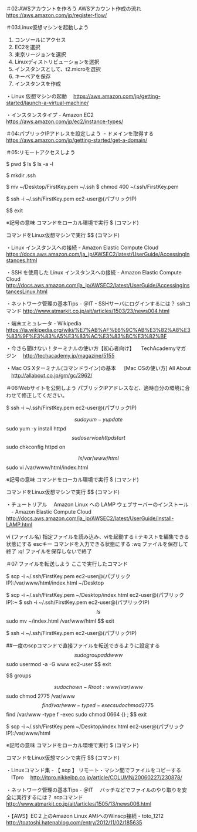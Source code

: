 
＃02:AWSアカウントを作ろう
AWSアカウント作成の流れ
https://aws.amazon.com/jp/register-flow/

＃03:Linux仮想マシンを起動しよう
1. コンソールにアクセス
2. EC2を選択
3. 東京リージョンを選択
4. Linuxディストリビューションを選択
5. インスタンスとして、t2.microを選択
6. キーペアを保存
7. インスタンスを作成

・Linux 仮想マシンの起動
　https://aws.amazon.com/jp/getting-started/launch-a-virtual-machine/

・インスタンスタイプ - Amazon EC2
　https://aws.amazon.com/jp/ec2/instance-types/

＃04:パブリックIPアドレスを設定しよう
・ドメインを取得する
　https://aws.amazon.com/jp/getting-started/get-a-domain/

＃05:リモートアクセスしよう

$ pwd
$ ls
$ ls -a -l

$ mkdir .ssh

$ mv ~/Desktop/FirstKey.pem ~/.ssh
$ chmod 400 ~/.ssh/FirstKey.pem

$ ssh -i ~/.ssh/FirstKey.pem ec2-user@(パブリックIP)

$$ exit

※記号の意味
コマンドをローカル環境で実行
$ (コマンド)

コマンドをLinux仮想マシンで実行
$$ (コマンド)

・Linux インスタンスへの接続 - Amazon Elastic Compute Cloud
https://docs.aws.amazon.com/ja_jp/AWSEC2/latest/UserGuide/AccessingInstances.html

・SSH を使用した Linux インスタンスへの接続 - Amazon Elastic Compute Cloud
http://docs.aws.amazon.com/ja_jp/AWSEC2/latest/UserGuide/AccessingInstancesLinux.html

・ネットワーク管理の基本Tips - ＠IT - SSHサーバにログインするには？ sshコマンド
http://www.atmarkit.co.jp/ait/articles/1503/23/news004.html

・端末エミュレータ - Wikipedia
https://ja.wikipedia.org/wiki/%E7%AB%AF%E6%9C%AB%E3%82%A8%E3%83%9F%E3%83%A5%E3%83%AC%E3%83%BC%E3%82%BF

・今さら聞けない！ターミナルの使い方【初心者向け】
　TechAcademyマガジン
　http://techacademy.jp/magazine/5155

・Mac OS Xターミナル(コマンドライン)の基本
　 [Mac OSの使い方] All About
　http://allabout.co.jp/gm/gc/2962/

＃06:Webサイトを公開しよう
パブリックIPアドレスなど、適時自分の環境に合わせて修正してください。


$ ssh -i ~/.ssh/FirstKey.pem ec2-user@(パブリックIP)


$$ sudo yum -y update
$$ sudo yum -y install httpd
$$ sudo service httpd start
$$ sudo chkconfig httpd on


$$ ls /var/www/html
$$ sudo vi /var/www/html/index.html


※記号の意味
コマンドをローカル環境で実行
$ (コマンド)

コマンドをLinux仮想マシンで実行
$$ (コマンド)

・チュートリアル
　Amazon Linux への LAMP ウェブサーバーのインストール
　- Amazon Elastic Compute Cloud
　http://docs.aws.amazon.com/ja_jp/AWSEC2/latest/UserGuide/install-LAMP.html

vi (ファイル名) 指定ファイルを読み込み、viを起動する
i テキストを編集できる状態にする
escキー コマンドを入力できる状態にする
:wq ファイルを保存して終了
:q! ファイルを保存しないで終了

＃07:ファイルを転送しよう
ここで実行したコマンド


$ scp -i ~/.ssh/FirstKey.pem ec2-user@(パブリックIP):/var/www/html/index.html ~/Desktop


$ scp -i ~/.ssh/FirstKey.pem ~/Desktop/index.html ec2-user@(パブリックIP):~
$ ssh -i ~/.ssh/FirstKey.pem ec2-user@(パブリックIP)
$$ ls
$$ sudo mv ~/index.html /var/www/html
$$ exit



$ ssh -i ~/.ssh/FirstKey.pem ec2-user@(パブリックIP)


##一度のscpコマンドで直接ファイルを転送できるように設定する
$$ sudo groupadd www
$$ sudo usermod -a -G www ec2-user
$$ exit

$$ groups

$$ sudo chown -R root:www /var/www
$$ sudo chmod 2775 /var/www
$$ find /var/www -type d -exec sudo chmod 2775 {} \;
$$ find /var/www -type f -exec sudo chmod 0664 {} \;
$$ exit


$ scp -i ~/.ssh/FirstKey.pem ~/Desktop/index.html ec2-user@(パブリックIP):/var/www/html


※記号の意味
コマンドをローカル環境で実行
$ (コマンド)

コマンドをLinux仮想マシンで実行
$$ (コマンド)

・Linuxコマンド集 - 【 scp 】 リモート・マシン間でファイルをコピーする
　ITpro
　http://itpro.nikkeibp.co.jp/article/COLUMN/20060227/230878/

・ネットワーク管理の基本Tips - ＠IT
　バッチなどでファイルのやり取りを安全に実行するには？ scpコマンド
　http://www.atmarkit.co.jp/ait/articles/1505/13/news006.html

・【AWS】EC２上のAmazon Linux AMIへのWinscp接続 - toto_1212
　http://toatoshi.hatenablog.com/entry/2012/11/02/185635
